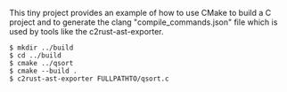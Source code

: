 This tiny project provides an example of how to use
CMake to build a C project and to generate the clang
"compile_commands.json" file which is used by tools
like the c2rust-ast-exporter.

```
$ mkdir ../build
$ cd ../build
$ cmake ../qsort
$ cmake --build .
$ c2rust-ast-exporter FULLPATHTO/qsort.c
```
